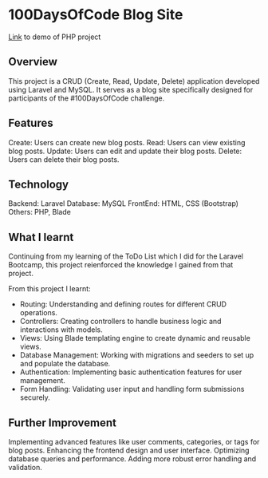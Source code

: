# 100DaysOfCode Blog Site
[Link](https://bootcamp.laravel.com/) to demo of PHP project

## Overview
This project is a CRUD (Create, Read, Update, Delete) application developed using Laravel and MySQL. It serves as a blog site specifically designed for participants of the #100DaysOfCode challenge.

## Features
Create: Users can create new blog posts.
Read: Users can view existing blog posts.
Update: Users can edit and update their blog posts.
Delete: Users can delete their blog posts.

## Technology
Backend: Laravel
Database: MySQL
FrontEnd: HTML, CSS (Bootstrap)
Others: PHP, Blade 

## What I learnt
Continuing from my learning of the ToDo List which I did for the Laravel Bootcamp, this project reienforced the knowledge I gained from that project.

From this project I learnt:

- Routing: Understanding and defining routes for different CRUD operations.
- Controllers: Creating controllers to handle business logic and interactions with models.
- Views: Using Blade templating engine to create dynamic and reusable views.
- Database Management: Working with migrations and seeders to set up and populate the database.
- Authentication: Implementing basic authentication features for user management.
- Form Handling: Validating user input and handling form submissions securely.


## Further Improvement

Implementing advanced features like user comments, categories, or tags for blog posts.
Enhancing the frontend design and user interface.
Optimizing database queries and performance.
Adding more robust error handling and validation.
